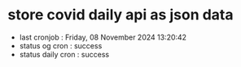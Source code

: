 # store covid daily api as json data

- last cronjob : Friday, 08 November 2024 13:20:42
- status og cron : success
- status daily cron : success
      
      